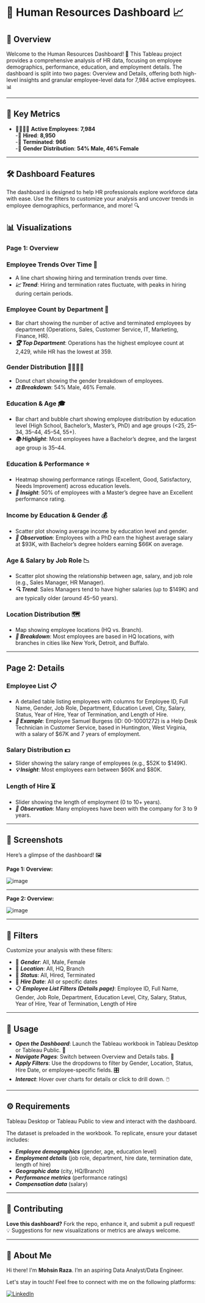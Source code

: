 # **👥 Human Resources Dashboard 📈**


## 🌟 Overview

Welcome to the Human Resources Dashboard! 🏢 This Tableau project provides a comprehensive analysis of HR data, focusing on employee demographics, performance, education, and employment details. The dashboard is split into two pages: Overview and Details, offering both high-level insights and granular employee-level data for 7,984 active employees. 📊

---

## 🔑 Key Metrics

- 👩‍💼👨‍💼 ****Active Employees****: **7,984**  
-📅   ****Hired****: **8,950**  
-🚪   ****Terminated****: **966**  
-👥   ****Gender Distribution****: **54% Male, 46% Female**

---

## 🛠️ Dashboard Features

The dashboard is designed to help HR professionals explore workforce data with ease. Use the filters to customize your analysis and uncover trends in employee demographics, performance, and more! 🔍


## 📊 Visualizations


### Page 1: Overview

### **Employee Trends Over Time 📅** 

- A line chart showing hiring and termination trends over time.  
- ***📈 Trend***: Hiring and termination rates fluctuate, with peaks in hiring during certain periods.


### **Employee Count by Department 🏬** 

- Bar chart showing the number of active and terminated employees by department (Operations, Sales, Customer Service, IT, Marketing, Finance, HR).  
- ***🏆 Top Department***: Operations has the highest employee count at 2,429, while HR has the lowest at 359.


### **Gender Distribution 👩‍💼👨‍💼** 

- Donut chart showing the gender breakdown of employees.  
- ***⚖️ Breakdown***: 54% Male, 46% Female.


### **Education & Age 🎓**  

- Bar chart and bubble chart showing employee distribution by education level (High School, Bachelor’s, Master’s, PhD) and age groups (<25, 25–34, 35–44, 45–54, 55+).  
- ***📚 Highlight***: Most employees have a Bachelor’s degree, and the largest age group is 35–44.


### **Education & Performance ⭐**  

- Heatmap showing performance ratings (Excellent, Good, Satisfactory, Needs Improvement) across education levels.  
- ***🌟 Insight***: 50% of employees with a Master’s degree have an Excellent performance rating.


### **Income by Education & Gender 💰**  

- Scatter plot showing average income by education level and gender.  
- ***💸 Observation***: Employees with a PhD earn the highest average salary at $93K, with Bachelor’s degree holders earning $66K on average.


### **Age & Salary by Job Role 📉**  

- Scatter plot showing the relationship between age, salary, and job role (e.g., Sales Manager, HR Manager).  
- ***🔍 Trend***: Sales Managers tend to have higher salaries (up to $149K) and are typically older (around 45–50 years).


### **Location Distribution 🗺️**  

- Map showing employee locations (HQ vs. Branch). 
- ***📍 Breakdown***: Most employees are based in HQ locations, with branches in cities like New York, Detroit, and Buffalo.

---

## Page 2: Details

### **Employee List 📋**  

- A detailed table listing employees with columns for Employee ID, Full Name, Gender, Job Role, Department, Education Level, City, Salary, Status, Year of Hire, Year of Termination, and Length of Hire.  
- ***🔎 Example***: Employee Samuel Burgess (ID: 00-10001272) is a Help Desk Technician in Customer Service, based in Huntington, West Virginia, with a salary of $67K and 7 years of employment.


### **Salary Distribution 💵**  

- Slider showing the salary range of employees (e.g., $52K to $149K).  
- ***💡 Insight***: Most employees earn between $60K and $80K.


### **Length of Hire ⏳**  

- Slider showing the length of employment (0 to 10+ years).  
- ***📅 Observation***: Many employees have been with the company for 3 to 9 years.

---

## 🎨 Screenshots

Here’s a glimpse of the dashboard! 🖼️  

**Page 1: Overview:** 

![image](https://github.com/user-attachments/assets/4b90fef1-6792-4323-85f4-ed0cf5b73978)

---

**Page 2: Overview:**

![image](https://github.com/user-attachments/assets/10212347-a7fb-4a78-90f3-4cded530c942)


---

## 🧩 Filters

Customize your analysis with these filters:  

- 👥 ***Gender***: All, Male, Female  
- 📍 ***Location***: All, HQ, Branch  
- 📅 ***Status***: All, Hired, Terminated  
- 📅 ***Hire Date***: All or specific dates  
- 📋 ***Employee List Filters (Details page)***: Employee ID, Full Name, Gender, Job Role, Department, Education Level, City, Salary, Status, Year of Hire, Year of Termination, Length of Hire

---

## 🚀 Usage

- ***Open the Dashboard***: Launch the Tableau workbook in Tableau Desktop or Tableau Public. 📂  
- ***Navigate Pages***: Switch between Overview and Details tabs. 📑  
- ***Apply Filters***: Use the dropdowns to filter by Gender, Location, Status, Hire Date, or employee-specific fields. 🎛️
- ***Interact***: Hover over charts for details or click to drill down. 🖱️

---

## ⚙️ Requirements

Tableau Desktop or Tableau Public to view and interact with the dashboard.  

The dataset is preloaded in the workbook. To replicate, ensure your dataset includes:  

  - ***Employee demographics*** (gender, age, education level)
  - ***Employment details*** (job role, department, hire date, termination date, length of hire)
  - ***Geographic data*** (city, HQ/Branch)
  - ***Performance metrics*** (performance ratings)
  - ***Compensation data*** (salary)

---

## 🤝 Contributing

**Love this dashboard?** Fork the repo, enhance it, and submit a pull request! 💡 Suggestions for new visualizations or metrics are always welcome.  

---

## 🌟 About Me

Hi there! I'm **Mohsin Raza**. I’m an aspiring Data Analyst/Data Engineer.

Let's stay in touch! Feel free to connect with me on the following platforms:

[![LinkedIn](https://img.shields.io/badge/LinkedIn-0077B5?style=for-the-badge&logo=linkedin&logoColor=white)](https://www.linkedin.com/in/mohsin--raza/)


